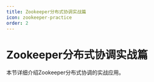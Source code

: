 ```yaml
---
title: Zookeeper分布式协调实战篇
icon: zookeeper-practice
order: 2
---
```


# Zookeeper分布式协调实战篇

本节详细介绍Zookeeper分布式协调的实战应用。
